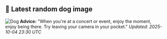 ## 🐶 Latest random dog image
![Dog](https://images.dog.ceo/breeds/keeshond/n02112350_9780.jpg)
**Advice:** "When you're at a concert or event, enjoy the moment, enjoy being there. Try leaving your camera in your pocket."
*Updated: 2025-10-04 23:30 UTC*
